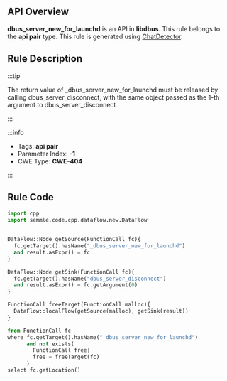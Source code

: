 ---
---


## API Overview
**dbus_server_new_for_launchd** is an API in **libdbus**. This rule belongs to the **api pair** type. This rule is generated using [ChatDetector](../../tools/ChatDetector).
## Rule Description

:::tip

The return value of _dbus_server_new_for_launchd must be released by calling dbus_server_disconnect, with the same object passed as the 1-th argument to dbus_server_disconnect

:::

:::info

- Tags: **api pair**
- Parameter Index: **-1**
- CWE Type: **CWE-404**

:::

## Rule Code
```python
import cpp
import semmle.code.cpp.dataflow.new.DataFlow


DataFlow::Node getSource(FunctionCall fc){
  fc.getTarget().hasName("_dbus_server_new_for_launchd")
  and result.asExpr() = fc
}

DataFlow::Node getSink(FunctionCall fc){
  fc.getTarget().hasName("dbus_server_disconnect")
  and result.asExpr() = fc.getArgument(0)
}

FunctionCall freeTarget(FunctionCall malloc){
  DataFlow::localFlow(getSource(malloc), getSink(result))
}

from FunctionCall fc
where fc.getTarget().hasName("_dbus_server_new_for_launchd")
      and not exists(
        FunctionCall free| 
        free = freeTarget(fc)
      )
select fc.getLocation()

```